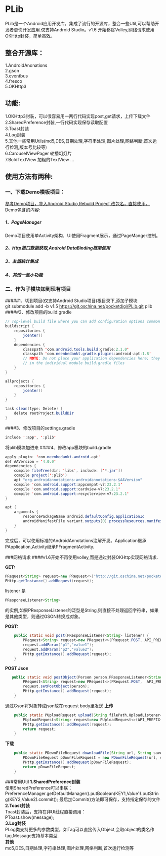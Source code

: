 PLib
=================
PLib是一个Android应用开发库，集成了流行的开源库，整合一些Util,可以帮助开发者更快开发应用.仅支持Android Studio。v1.6 开始移除Volley,网络请求使用OKHttp封装，简单高效。

整合开源库：
-------------
1.AndroidAnonations <br />
2.gson <br />
3.eventbus<br />
4.fresco<br />
5.OKHttp3 <br />

功能:
-------------
1.OKHttp3封装，可以很容易用一两行代码实现post,get请求，上传下载文件 <br />
2.SharedPreference封装,一行代码实现保存读取配置<br />
3.Toast封装<br />
4.Log封装<br />
5.其他一些常用Utils(md5,DES,日期处理,字符串处理,图片处理,网络判断,首次运行检测,版本号比较等)<br />
6.CarouselViewPager 轮播幻灯片<br />
7.BoldTextView 加粗的TextView
...

使用方法有两种:
--------

### 一、下载Demo模板项目：

[参考Demo项目，导入Android Studio,Rebuild Project,改包名，直接使用。](http://git.oschina.net/pocketdigi/PLibDemo)
Demo包含的内容:

#####  1、PageManager
Demo项目使用单Activity架构，UI使用Fragment展示，通过PageManger控制。
#####  2、Http接口数据获取,Android DataBinding框架使用
#####  3、友盟统计集成
#####  4、其他一些小功能

### 二、作为子模块加到现有项目

#####1、切到项目(仅支持Android Studio项目)根目录下,添加子模块<br />
git submodule add -b v1.5 https://git.oschina.net/pocketdigi/PLib.git plib <br />
#####2、修改项目的build.gradle

```java
// Top-level build file where you can add configuration options common to all sub-projects/modules.
buildscript {
    repositories {
        jcenter()
    }
    dependencies {
        classpath 'com.android.tools.build:gradle:2.1.0'
        classpath 'com.neenbedankt.gradle.plugins:android-apt:1.8'
        // NOTE: Do not place your application dependencies here; they belong
        // in the individual module build.gradle files
    }
}

allprojects {
    repositories {
        jcenter()
    }
}

task clean(type: Delete) {
    delete rootProject.buildDir
}
```
####3、修改项目的settings.gradle

```java
include ':app', ':plib'
```

将plib模块加进来
####4、修改app模块的build.gradle

```java
apply plugin: 'com.neenbedankt.android-apt'
def AAVersion = '4.0.0'
dependencies {
    compile fileTree(dir: 'libs', include: ['*.jar'])
    compile project(':plib')
    apt "org.androidannotations:androidannotations:$AAVersion"
    compile 'com.android.support:appcompat-v7:23.2.1'
    compile 'com.android.support:cardview-v7:23.2.1'
    compile 'com.android.support:recyclerview-v7:23.2.1'
}

apt {
    arguments {
        resourcePackageName android.defaultConfig.applicationId
        androidManifestFile variant.outputs[0].processResources.manifestFile
    }
}
```

完成后，可以使用标准的AndroidAnnotations注解开发。Application继承PApplication,Activity继承PFragmentActivity.<br />

###网络请求
####v1.6开始不再使用volley,而是通过封装OKHttp实现网络请求.

**GET:**
```java
PRequest<String> request=new PRequest<>("http://git.oschina.net/pocketdigi/PLib/raw/master/README.md", listener,String.class);
PHttp.getInstance().addRequest(request);
```
listener 是
```java
PResponseListener<String>
```
的实例,如果PResponseListener的泛型是String,则直接不处理返回字符串，如果是其他类型，则通过GSON转换成对象。

**POST:**
```java
    public static void post(PResponseListener<String> listener) {
        PRequest<String> request=new PRequest<>(PRequest.POST, API_PREFIX+"add", listener,String.class);
        request.addParam("p1","value1");
        request.addParam("p2","value2");
        PHttp.getInstance().addRequest(request);
    }
```
**POST Json**
```java
   public static void postObject(Person person,PResponseListener<String> listener) {
        PRequest<String> request=new PRequest<>(PRequest.POST,  API_PREFIX+"add", listener,String.class);
        request.setPostObject(person);
        PHttp.getInstance().addRequest(request);
    }
```
通过Gson将对象转成json放在request body里发送
**上传**
```java
    public static PUploadRequest upload(String filePath,UploadListener<String> listener) {
        PUploadRequest<String> request=new PUploadRequest<>(API_PREFIX+"upload","file",filePath, listener,String.class);
        PHttp.getInstance().addRequest(request);
        return request;
    }
```
**下载**
```java
    public static PDownFileRequest downloadFile(String url, String savePath, DownProgressListener listener) {
        PDownFileRequest pDownFileRequest = new PDownFileRequest(url, savePath,listener);
        PHttp.getInstance().addRequest(pDownFileRequest);
        return pDownFileRequest;
    }
```


###常用Util
**1.SharedPreference封装** <br/>
使用SharedPreference可以串联：<br />
PreferenceManager.getDefaultManager().putBoolean(KEY1,Value1).putString(KEY2,Value2).commit();
最后加Commit()方法即可保存，支持指定保存的文件<br />
**2.Toast封装**<br />
Toast封装后，支持在非UI线程直接调用：<br />
PToast.show(message);<br />
**3.Log封装**<br />
PLog类支持更多的参数类型，如Tag可以直接传入Object,会取object的类名作tag,Message支持基本类型.<br />
**其他**<br />
md5,DES,日期处理,字符串处理,图片处理,网络判断,首次运行检测等<br />